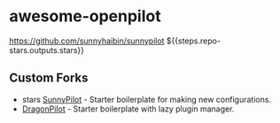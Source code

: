 # awesome-openpilot

https://github.com/sunnyhaibin/sunnypilot ${{steps.repo-stars.outputs.stars}}


## Custom Forks
- stars [SunnyPilot](https://github.com/sunnyhaibin/sunnypilot) - Starter boilerplate for making new configurations.
- [DragonPilot](https://github.com/dragonpilot-community/dragonpilot) - Starter boilerplate with lazy plugin manager.
